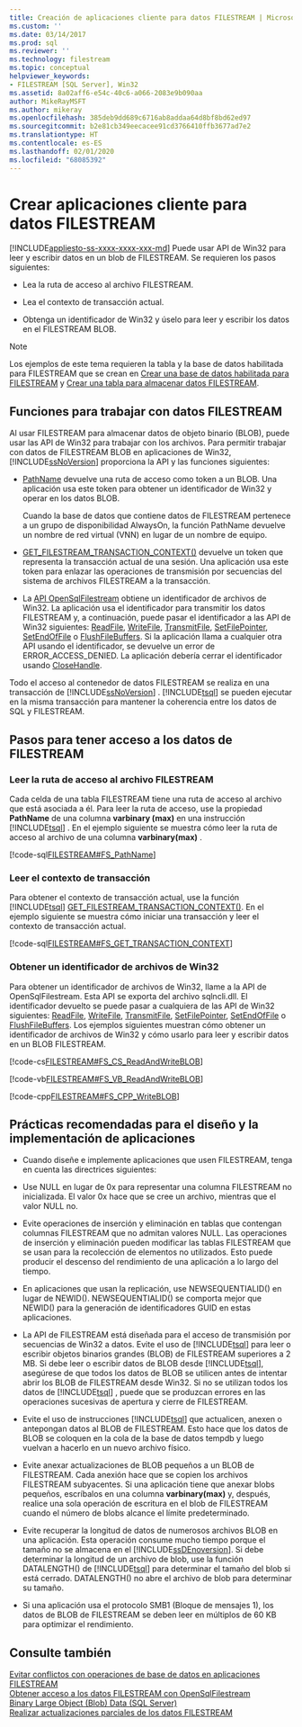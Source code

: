 ```yaml
---
title: Creación de aplicaciones cliente para datos FILESTREAM | Microsoft Docs
ms.custom: ''
ms.date: 03/14/2017
ms.prod: sql
ms.reviewer: ''
ms.technology: filestream
ms.topic: conceptual
helpviewer_keywords:
- FILESTREAM [SQL Server], Win32
ms.assetid: 8a02aff6-e54c-40c6-a066-2083e9b090aa
author: MikeRayMSFT
ms.author: mikeray
ms.openlocfilehash: 385deb9dd689c6716ab8addaa64d8bf8bd62ed97
ms.sourcegitcommit: b2e81cb349eecacee91cd3766410ffb3677ad7e2
ms.translationtype: HT
ms.contentlocale: es-ES
ms.lasthandoff: 02/01/2020
ms.locfileid: "68085392"
---
```

# <a name="create-client-applications-for-filestream-data"></a>Crear aplicaciones cliente para datos FILESTREAM
[!INCLUDE[appliesto-ss-xxxx-xxxx-xxx-md](../../includes/appliesto-ss-xxxx-xxxx-xxx-md.md)]
  Puede usar API de Win32 para leer y escribir datos en un blob de FILESTREAM. Se requieren los pasos siguientes:  
  
-   Lea la ruta de acceso al archivo FILESTREAM.  
  
-   Lea el contexto de transacción actual.  
  
-   Obtenga un identificador de Win32 y úselo para leer y escribir los datos en el FILESTREAM BLOB.  
  
> [!NOTE]  
>  Los ejemplos de este tema requieren la tabla y la base de datos habilitada para FILESTREAM que se crean en [Crear una base de datos habilitada para FILESTREAM](../../relational-databases/blob/create-a-filestream-enabled-database.md) y [Crear una tabla para almacenar datos FILESTREAM](../../relational-databases/blob/create-a-table-for-storing-filestream-data.md).  
  
##  <a name="func"></a> Funciones para trabajar con datos FILESTREAM  
 Al usar FILESTREAM para almacenar datos de objeto binario (BLOB), puede usar las API de Win32 para trabajar con los archivos. Para permitir trabajar con datos de FILESTREAM BLOB en aplicaciones de Win32, [!INCLUDE[ssNoVersion](../../includes/ssnoversion-md.md)] proporciona la API y las funciones siguientes:  
  
-   [PathName](../../relational-databases/system-functions/pathname-transact-sql.md) devuelve una ruta de acceso como token a un BLOB. Una aplicación usa este token para obtener un identificador de Win32 y operar en los datos BLOB.  
  
     Cuando la base de datos que contiene datos de FILESTREAM pertenece a un grupo de disponibilidad AlwaysOn, la función PathName devuelve un nombre de red virtual (VNN) en lugar de un nombre de equipo.  
  
-   [GET_FILESTREAM_TRANSACTION_CONTEXT()](../../t-sql/functions/get-filestream-transaction-context-transact-sql.md) devuelve un token que representa la transacción actual de una sesión. Una aplicación usa este token para enlazar las operaciones de transmisión por secuencias del sistema de archivos FILESTREAM a la transacción.  
  
-   La [API OpenSqlFilestream](../../relational-databases/blob/access-filestream-data-with-opensqlfilestream.md) obtiene un identificador de archivos de Win32. La aplicación usa el identificador para transmitir los datos FILESTREAM y, a continuación, puede pasar el identificador a las API de Win32 siguientes: [ReadFile](https://go.microsoft.com/fwlink/?LinkId=86422), [WriteFile](https://go.microsoft.com/fwlink/?LinkId=86423), [TransmitFile](https://go.microsoft.com/fwlink/?LinkId=86424), [SetFilePointer](https://go.microsoft.com/fwlink/?LinkId=86425), [SetEndOfFile](https://go.microsoft.com/fwlink/?LinkId=86426) o [FlushFileBuffers](https://go.microsoft.com/fwlink/?LinkId=86427). Si la aplicación llama a cualquier otra API usando el identificador, se devuelve un error de ERROR_ACCESS_DENIED. La aplicación debería cerrar el identificador usando [CloseHandle](https://go.microsoft.com/fwlink/?LinkId=86428).  
  
 Todo el acceso al contenedor de datos FILESTREAM se realiza en una transacción de [!INCLUDE[ssNoVersion](../../includes/ssnoversion-md.md)] . [!INCLUDE[tsql](../../includes/tsql-md.md)] se pueden ejecutar en la misma transacción para mantener la coherencia entre los datos de SQL y FILESTREAM.  
  
##  <a name="steps"></a> Pasos para tener acceso a los datos de FILESTREAM  
  
###  <a name="path"></a> Leer la ruta de acceso al archivo FILESTREAM  
 Cada celda de una tabla FILESTREAM tiene una ruta de acceso al archivo que está asociada a él. Para leer la ruta de acceso, use la propiedad **PathName** de una columna **varbinary (max)** en una instrucción [!INCLUDE[tsql](../../includes/tsql-md.md)] . En el ejemplo siguiente se muestra cómo leer la ruta de acceso al archivo de una columna **varbinary(max)** .  
  
 [!code-sql[FILESTREAM#FS_PathName](../../relational-databases/blob/codesnippet/tsql/create-client-applicatio_1.sql)]  
  
###  <a name="trx"></a> Leer el contexto de transacción  
 Para obtener el contexto de transacción actual, use la función [!INCLUDE[tsql](../../includes/tsql-md.md)] [GET_FILESTREAM_TRANSACTION_CONTEXT()](../../t-sql/functions/get-filestream-transaction-context-transact-sql.md). En el ejemplo siguiente se muestra cómo iniciar una transacción y leer el contexto de transacción actual.  
  
 [!code-sql[FILESTREAM#FS_GET_TRANSACTION_CONTEXT](../../relational-databases/blob/codesnippet/tsql/create-client-applicatio_2.sql)]  
  
###  <a name="handle"></a> Obtener un identificador de archivos de Win32  
 Para obtener un identificador de archivos de Win32, llame a la API de OpenSqlFilestream. Esta API se exporta del archivo sqlncli.dll. El identificador devuelto se puede pasar a cualquiera de las API de Win32 siguientes: [ReadFile](https://go.microsoft.com/fwlink/?LinkId=86422), [WriteFile](https://go.microsoft.com/fwlink/?LinkId=86423), [TransmitFile](https://go.microsoft.com/fwlink/?LinkId=86424), [SetFilePointer](https://go.microsoft.com/fwlink/?LinkId=86425), [SetEndOfFile](https://go.microsoft.com/fwlink/?LinkId=86426) o [FlushFileBuffers](https://go.microsoft.com/fwlink/?LinkId=86427). Los ejemplos siguientes muestran cómo obtener un identificador de archivos de Win32 y cómo usarlo para leer y escribir datos en un BLOB FILESTREAM.  
  
 [!code-cs[FILESTREAM#FS_CS_ReadAndWriteBLOB](../../relational-databases/blob/codesnippet/csharp/create-client-applicatio_3.cs)]  
  
 [!code-vb[FILESTREAM#FS_VB_ReadAndWriteBLOB](../../relational-databases/blob/codesnippet/visualbasic/create-client-applicatio_4.vb)]  
  
 [!code-cpp[FILESTREAM#FS_CPP_WriteBLOB](../../relational-databases/blob/codesnippet/cpp/create-client-applicatio_5.cpp)]  
  
##  <a name="best"></a> Prácticas recomendadas para el diseño y la implementación de aplicaciones  
  
-   Cuando diseñe e implemente aplicaciones que usen FILESTREAM, tenga en cuenta las directrices siguientes:  
  
-   Use NULL en lugar de 0x para representar una columna FILESTREAM no inicializada. El valor 0x hace que se cree un archivo, mientras que el valor NULL no.  
  
-   Evite operaciones de inserción y eliminación en tablas que contengan columnas FILESTREAM que no admitan valores NULL. Las operaciones de inserción y eliminación pueden modificar las tablas FILESTREAM que se usan para la recolección de elementos no utilizados. Esto puede producir el descenso del rendimiento de una aplicación a lo largo del tiempo.  
  
-   En aplicaciones que usan la replicación, use NEWSEQUENTIALID() en lugar de NEWID(). NEWSEQUENTIALID() se comporta mejor que NEWID() para la generación de identificadores GUID en estas aplicaciones.  
  
-   La API de FILESTREAM está diseñada para el acceso de transmisión por secuencias de Win32 a datos. Evite el uso de [!INCLUDE[tsql](../../includes/tsql-md.md)] para leer o escribir objetos binarios grandes (BLOB) de FILESTREAM superiores a 2 MB. Si debe leer o escribir datos de BLOB desde [!INCLUDE[tsql](../../includes/tsql-md.md)], asegúrese de que todos los datos de BLOB se utilicen antes de intentar abrir los BLOB de FILESTREAM desde Win32. Si no se utilizan todos los datos de [!INCLUDE[tsql](../../includes/tsql-md.md)] , puede que se produzcan errores en las operaciones sucesivas de apertura y cierre de FILESTREAM.  
  
-   Evite el uso de instrucciones [!INCLUDE[tsql](../../includes/tsql-md.md)] que actualicen, anexen o antepongan datos al BLOB de FILESTREAM. Esto hace que los datos de BLOB se coloquen en la cola de la base de datos tempdb y luego vuelvan a hacerlo en un nuevo archivo físico.  
  
-   Evite anexar actualizaciones de BLOB pequeños a un BLOB de FILESTREAM. Cada anexión hace que se copien los archivos FILESTREAM subyacentes. Si una aplicación tiene que anexar blobs pequeños, escríbalos en una columna **varbinary(max)** y, después, realice una sola operación de escritura en el blob de FILESTREAM cuando el número de blobs alcance el límite predeterminado.  
  
-   Evite recuperar la longitud de datos de numerosos archivos BLOB en una aplicación. Esta operación consume mucho tiempo porque el tamaño no se almacena en el [!INCLUDE[ssDEnoversion](../../includes/ssdenoversion-md.md)]. Si debe determinar la longitud de un archivo de blob, use la función DATALENGTH() de [!INCLUDE[tsql](../../includes/tsql-md.md)] para determinar el tamaño del blob si está cerrado. DATALENGTH() no abre el archivo de blob para determinar su tamaño.  
  
-   Si una aplicación usa el protocolo SMB1 (Bloque de mensajes 1), los datos de BLOB de FILESTREAM se deben leer en múltiplos de 60 KB para optimizar el rendimiento.  
  
## <a name="see-also"></a>Consulte también  
 [Evitar conflictos con operaciones de base de datos en aplicaciones FILESTREAM](../../relational-databases/blob/avoid-conflicts-with-database-operations-in-filestream-applications.md)   
 [Obtener acceso a los datos FILESTREAM con OpenSqlFilestream](../../relational-databases/blob/access-filestream-data-with-opensqlfilestream.md)   
 [Binary Large Object &#40;Blob&#41; Data &#40;SQL Server&#41;](../../relational-databases/blob/binary-large-object-blob-data-sql-server.md)   
 [Realizar actualizaciones parciales de los datos FILESTREAM](../../relational-databases/blob/make-partial-updates-to-filestream-data.md)  
  
  

